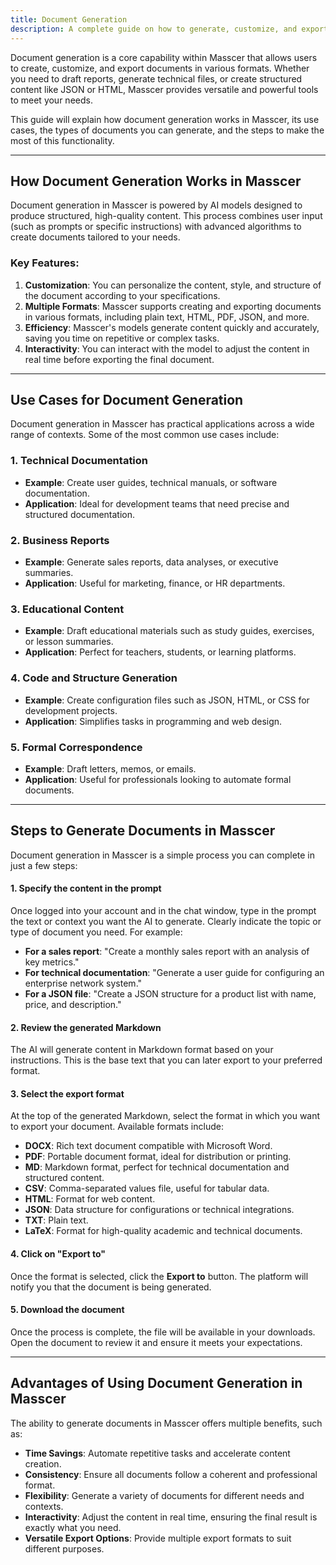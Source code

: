 ```yaml
---
title: Document Generation
description: A complete guide on how to generate, customize, and export documents in Masscer.
---
```


Document generation is a core capability within Masscer that allows users to create, customize, and export documents in various formats. Whether you need to draft reports, generate technical files, or create structured content like JSON or HTML, Masscer provides versatile and powerful tools to meet your needs.

This guide will explain how document generation works in Masscer, its use cases, the types of documents you can generate, and the steps to make the most of this functionality.

---

## How Document Generation Works in Masscer

Document generation in Masscer is powered by AI models designed to produce structured, high-quality content. This process combines user input (such as prompts or specific instructions) with advanced algorithms to create documents tailored to your needs.

### Key Features:
1. **Customization**: You can personalize the content, style, and structure of the document according to your specifications.
2. **Multiple Formats**: Masscer supports creating and exporting documents in various formats, including plain text, HTML, PDF, JSON, and more.
3. **Efficiency**: Masscer's models generate content quickly and accurately, saving you time on repetitive or complex tasks.
4. **Interactivity**: You can interact with the model to adjust the content in real time before exporting the final document.

---

## Use Cases for Document Generation

Document generation in Masscer has practical applications across a wide range of contexts. Some of the most common use cases include:

### **1. Technical Documentation**
- **Example**: Create user guides, technical manuals, or software documentation.
- **Application**: Ideal for development teams that need precise and structured documentation.

### **2. Business Reports**
- **Example**: Generate sales reports, data analyses, or executive summaries.
- **Application**: Useful for marketing, finance, or HR departments.

### **3. Educational Content**
- **Example**: Draft educational materials such as study guides, exercises, or lesson summaries.
- **Application**: Perfect for teachers, students, or learning platforms.

### **4. Code and Structure Generation**
- **Example**: Create configuration files such as JSON, HTML, or CSS for development projects.
- **Application**: Simplifies tasks in programming and web design.

### **5. Formal Correspondence**
- **Example**: Draft letters, memos, or emails.
- **Application**: Useful for professionals looking to automate formal documents.

---

## Steps to Generate Documents in Masscer

Document generation in Masscer is a simple process you can complete in just a few steps:

#### **1. Specify the content in the prompt**
Once logged into your account and in the chat window, type in the prompt the text or context you want the AI to generate. Clearly indicate the topic or type of document you need. For example:
- **For a sales report**: "Create a monthly sales report with an analysis of key metrics."
- **For technical documentation**: "Generate a user guide for configuring an enterprise network system."
- **For a JSON file**: "Create a JSON structure for a product list with name, price, and description."

#### **2. Review the generated Markdown**
The AI will generate content in Markdown format based on your instructions. This is the base text that you can later export to your preferred format.

#### **3. Select the export format**
At the top of the generated Markdown, select the format in which you want to export your document. Available formats include:

- **DOCX**: Rich text document compatible with Microsoft Word.
- **PDF**: Portable document format, ideal for distribution or printing.
- **MD**: Markdown format, perfect for technical documentation and structured content.
- **CSV**: Comma-separated values file, useful for tabular data.
- **HTML**: Format for web content.
- **JSON**: Data structure for configurations or technical integrations.
- **TXT**: Plain text.
- **LaTeX**: Format for high-quality academic and technical documents.

#### **4. Click on "Export to"**
Once the format is selected, click the **Export to** button. The platform will notify you that the document is being generated.

#### **5. Download the document**
Once the process is complete, the file will be available in your downloads. Open the document to review it and ensure it meets your expectations.

---

## Advantages of Using Document Generation in Masscer

The ability to generate documents in Masscer offers multiple benefits, such as:

- **Time Savings**: Automate repetitive tasks and accelerate content creation.
- **Consistency**: Ensure all documents follow a coherent and professional format.
- **Flexibility**: Generate a variety of documents for different needs and contexts.
- **Interactivity**: Adjust the content in real time, ensuring the final result is exactly what you need.
- **Versatile Export Options**: Provide multiple export formats to suit different purposes.
